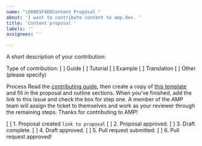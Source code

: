 ```yaml
---
name: "\U0001F4DDContent Proposal "
about: 'I want to contribute content to amp.dev. '
title: 'Content proposal '
labels: ''
assignees: ''

---
```


A short description of your contribution:

Type of contribution:
[ ] Guide
[ ] Tutorial
[ ] Example
[ ] Translation 
[ ] Other (please specify)

Process
Read the [contributing guide](https://amp.dev/documentation/guides-and-tutorials/contribute/contribute-documentation/?format=websites), then create a copy of [this template](https://docs.google.com/document/d/18i_lbQ-h-auYW2SwbWRuuu2_xhtU5XrjXlcCtj0sNeY/edit?usp=sharing) and fill in the proposal and outline sections. When you’ve finished, add the link to this issue and check the box for step one. A member of the AMP team will assign the ticket to themselves and work as your reviewer through the remaining steps. Thanks for contributing to AMP! 

[ ] 1. Proposal created `link to proposal`
[ ] 2. Proposal approved.
[ ] 3. Draft complete.
[ ] 4. Draft approved.
[ ] 5. Pull request submitted.
[ ] 6. Pull request approved!
